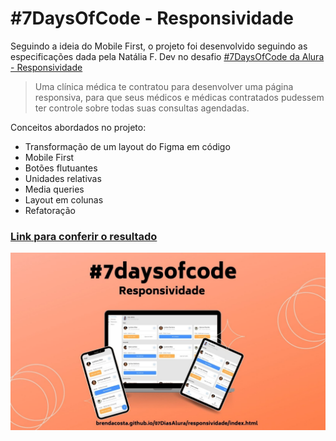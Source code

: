 # #7DaysOfCode - Responsividade
Seguindo a ideia do Mobile First, o projeto foi desenvolvido seguindo as especificações dada pela Natália F. Dev no desafio [#7DaysOfCode da Alura - Responsividade](https://www.figma.com/file/4OjHFmeHAgfX2JpRymOeA0/7days---Responsividade?node-id=6%3A622)

> Uma clínica médica te contratou para desenvolver uma página responsiva, para que seus médicos e médicas contratados pudessem ter controle sobre todas suas consultas agendadas.

Conceitos abordados no projeto:

* Transformação de um layout do Figma em código
* Mobile First
* Botões flutuantes
* Unidades relativas
* Media queries
* Layout em colunas
* Refatoração


### [Link para conferir o resultado](https://brendacosta.github.io/07DiasAlura/responsividade/index.html)
![Resultado](./resultado-responsividade.jpg)